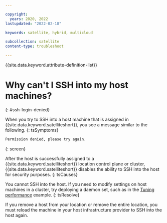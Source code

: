 ```yaml
---

copyright:
  years: 2020, 2022
lastupdated: "2022-02-18"

keywords: satellite, hybrid, multicloud

subcollection: satellite
content-type: troubleshoot

---
```


{{site.data.keyword.attribute-definition-list}}

# Why can't I SSH into my host machines?
{: #ssh-login-denied}


When you try to SSH into a host machine that is assigned in {{site.data.keyword.satelliteshort}}, you see a message similar to the following.
{: tsSymptoms}

```sh
Permission denied, please try again.
```
{: screen}


After the host is successfully assigned to a {{site.data.keyword.satelliteshort}} location control plane or cluster, {{site.data.keyword.satelliteshort}} disables the ability to SSH into the host for security purposes.
{: tsCauses}

You cannot SSH into the host. If you need to modify settings on host machines in a cluster, try deploying a daemon set, such as in the [Tuning performance](/docs/containers?topic=containers-kernel) example.
{: tsResolve}

If you remove a host from your location or remove the entire location, you must reload the machine in your host infrastructure provider to SSH into the host again.
